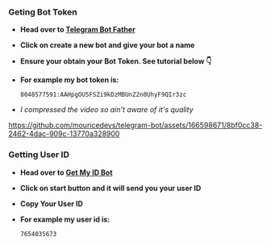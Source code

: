 ### Geting Bot Token ###

- **Head over to [Telegram Bot Father](https://t.me/BotFather)**
- **Click on create a new bot and give your bot a name**

- **Ensure your obtain your Bot Token. See tutorial below 👇**
- **For example my bot token is:**
  ```
  8048577591:AAHpgOU5FSZi9kDzMBUnZ2n0UhyF9QIr3zc
  ```
- *I compressed the video so ain't aware of it's quality*

https://github.com/mouricedevs/telegram-bot/assets/166598671/8bf0cc38-2462-4dac-909c-13770a328900

### Getting User ID ###
- **Head over to [Get My ID Bot](https://t.me/getmyid_bot)**
- **Click on start button and it will send you your user ID**

- **Copy Your User ID**
- **For example my user id is:**
  ```
  7654035673
  ```



